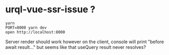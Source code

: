 # urql-vue-ssr-issue ?

```
yarn
PORT=8000 yarn dev
open http://localhost:8000
```

Server render should work however on the client, console will print "before await result..." 
but seems like that useQuery result never resolves?

